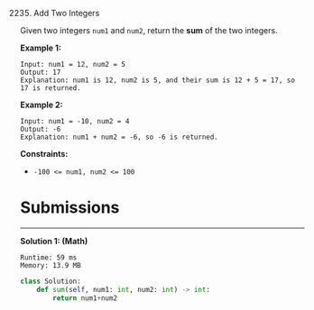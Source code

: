 2235. Add Two Integers

Given two integers `num1` and `num2`, return the **sum** of the two integers.
 

**Example 1:**
```
Input: num1 = 12, num2 = 5
Output: 17
Explanation: num1 is 12, num2 is 5, and their sum is 12 + 5 = 17, so 17 is returned.
```

**Example 2:**
```
Input: num1 = -10, num2 = 4
Output: -6
Explanation: num1 + num2 = -6, so -6 is returned.
```

**Constraints:**

* `-100 <= num1, num2 <= 100`

# Submissions
---
**Solution 1: (Math)**
```
Runtime: 59 ms
Memory: 13.9 MB
```
```python
class Solution:
    def sum(self, num1: int, num2: int) -> int:
        return num1+num2
```
